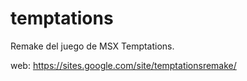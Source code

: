 # temptations
Remake del juego de MSX Temptations.

web: https://sites.google.com/site/temptationsremake/
